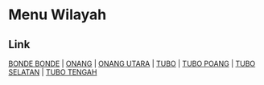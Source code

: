 # Menu Wilayah

## Link

[BONDE BONDE](https://github.com/gigit-pemilu/pemilu-2024-76-sulawesi-barat/tree/main/pilpres/hitung-suara/sub/76-sulawesi-barat/sub/05-majene/sub/07-tubo-sendana/sub/2005-bonde-bonde)
 | 
[ONANG](https://github.com/gigit-pemilu/pemilu-2024-76-sulawesi-barat/tree/main/pilpres/hitung-suara/sub/76-sulawesi-barat/sub/05-majene/sub/07-tubo-sendana/sub/2001-onang)
 | 
[ONANG UTARA](https://github.com/gigit-pemilu/pemilu-2024-76-sulawesi-barat/tree/main/pilpres/hitung-suara/sub/76-sulawesi-barat/sub/05-majene/sub/07-tubo-sendana/sub/2003-onang-utara)
 | 
[TUBO](https://github.com/gigit-pemilu/pemilu-2024-76-sulawesi-barat/tree/main/pilpres/hitung-suara/sub/76-sulawesi-barat/sub/05-majene/sub/07-tubo-sendana/sub/2002-tubo)
 | 
[TUBO POANG](https://github.com/gigit-pemilu/pemilu-2024-76-sulawesi-barat/tree/main/pilpres/hitung-suara/sub/76-sulawesi-barat/sub/05-majene/sub/07-tubo-sendana/sub/2007-tubo-poang)
 | 
[TUBO SELATAN](https://github.com/gigit-pemilu/pemilu-2024-76-sulawesi-barat/tree/main/pilpres/hitung-suara/sub/76-sulawesi-barat/sub/05-majene/sub/07-tubo-sendana/sub/2004-tubo-selatan)
 | 
[TUBO TENGAH](https://github.com/gigit-pemilu/pemilu-2024-76-sulawesi-barat/tree/main/pilpres/hitung-suara/sub/76-sulawesi-barat/sub/05-majene/sub/07-tubo-sendana/sub/2006-tubo-tengah)

